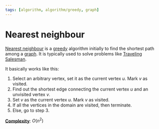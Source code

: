 ```yaml
---
tags: [algorithm, algorithm/greedy, graph]
---
```


# Nearest neighbour

[Nearest neighbour](https://en.wikipedia.org/wiki/Nearest_neighbour_algorithm) is a [greedy](../algorithms.md#Terminology) algorithm initially to find the shortest path among a [graph](../../data/data-structure/graph.md). It is typically used to solve problems like [Traveling Salesman](../problems/traveling-salesman.md).

It basically works like this:

1. Select an arbitrary vertex, set it as the current vertex $u$. Mark $v$ as visited.
2. Find out the shortest edge connecting the current vertex $u$ and an unvisited vertex $v$.
3. Set $v$ as the current vertex $u$. Mark $v$ as visited.
4. If all the vertices in the domain are visited, then terminate.
5. Else, go to step 3.

**[Complexity](../complexity.md)**: $O(n^2)$